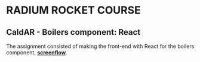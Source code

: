 # RADIUM ROCKET COURSE

## CaldAR - Boilers component: React

The assignment consisted of making the front-end with React for the boilers component, **[screenflow](https://xd.adobe.com/view/81d42b71-f34d-48e9-a3f1-1ee20c62b77a-d487/screen/c3bc9e76-fb26-4c79-8750-dca0e124ccac)**.